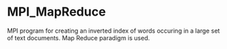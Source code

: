 # MPI_MapReduce

MPI program for creating an inverted index of words occuring in a large set of text documents. Map Reduce paradigm is used.
